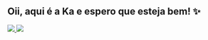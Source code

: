 ## Oii, aqui é a Ka e espero que esteja bem! ✨

<div>
<a href="https://github.com/kassiajrauen">
<img heigth="180em" src="https://github-readme-stats.vercel.app/api?username=kassiajrauen&show_icons=true&theme=dracula&include_all_commits=true&count_private=true"/>
<img heigth="180em" src="https://github-readme-stats.vercel.app/api/top-langs/?username=kassiajrauen&layout=compact&langs-count=16&theme=dracula"/>
</div>
